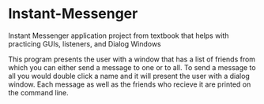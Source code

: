 # Instant-Messenger
Instant Messenger application project from textbook that
helps with practicing GUIs, listeners, and Dialog Windows

This program presents the user with a window that has a list of friends 
from which you can either send a message to one or to all. To send a message
to all you would double click a name and it will present the user with a dialog window.
Each message as well as the friends who recieve it are printed on the command line.
